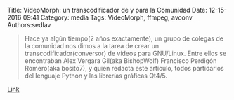 Title: VideoMorph: un transcodificador de y para la Comunidad
Date: 12-15-2016 09:41
Category: media
Tags: VideoMorph, ffmpeg, avconv
Authors:sedlav

> Hace ya algún tiempo(2 años exactamente), un grupo de colegas de la comunidad nos dimos a la tarea de crear un transcodificador(conversor) de vídeos para GNU/Linux. Entre ellos se encontraban Alex Vergara Gil(aka BishopWolf) Francisco Perdigón Romero(aka bosito7), y quien redacta este artículo, todos partidarios del lenguaje Python y las librerías gráficas Qt4/5.

[Link](https://gutl.jovenclub.cu/compartiendo-aplicaciones-videomorph-un-transcodificador-de-y-para-la-comunidad/)
